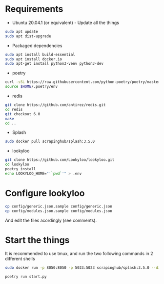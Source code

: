 # Requirements

* Ubuntu 20.04.1 (or equivalent) - Update all the things

```bash
sudo apt update
sudo apt dist-upgrade
```
* Packaged dependencies

```bash
sudo apt install build-essential
sudo apt install docker.io
sudo apt-get install python3-venv python3-dev
```

* poetry

```bash
curl -sSL https://raw.githubusercontent.com/python-poetry/poetry/master/get-poetry.py | python3
source $HOME/.poetry/env
```

* redis

```bash
git clone https://github.com/antirez/redis.git
cd redis
git checkout 6.0
make
cd ..
```
* Splash

```bash
sudo docker pull scrapinghub/splash:3.5.0
```
* lookyloo

```bash
git clone https://github.com/Lookyloo/lookyloo.git
cd lookyloo
poetry install
echo LOOKYLOO_HOME="'`pwd`'" > .env
```

# Configure lookyloo

```bash
cp config/generic.json.sample config/generic.json
cp config/modules.json.sample config/modules.json
```

And edit the files acordingly (see comments).

# Start the things

It is recommended to use tmux, and run the two following commands in 2 different shells

```bash
sudo docker run -p 8050:8050 -p 5023:5023 scrapinghub/splash:3.5.0 --disable-browser-caches
```

```bash
poetry run start.py
```
